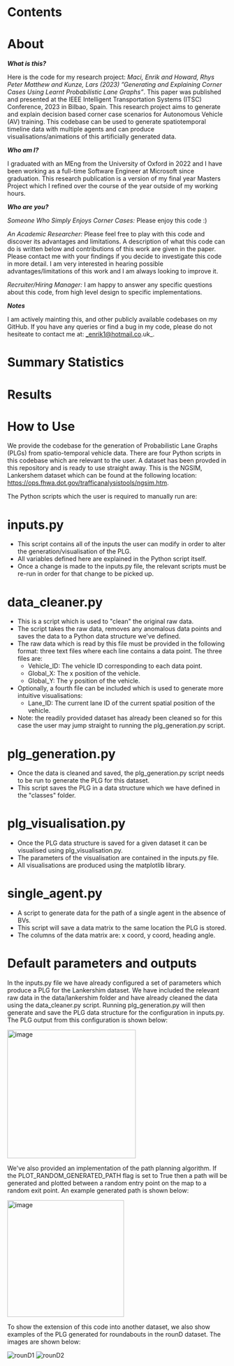 # Contents

# About

**_What is this?_**

Here is the code for my research project: _Maci, Enrik and Howard, Rhys Peter Matthew and Kunze, Lars (2023) ”Generating and Explaining Corner Cases Using Learnt Probabilistic Lane Graphs”_. This paper was published and presented at the IEEE Intelligent Transportation Systems (ITSC) Conference, 2023 in Bilbao, Spain. This research project aims to generate and explain decision based corner case scenarios for Autonomous Vehicle (AV) training. This codebase can be used to generate spatiotemporal timeline data with multiple agents and can produce visualisations/animations of this artificially generated data.

**_Who am I?_**

I graduated with an MEng from the University of Oxford in 2022 and I have been working as a full-time Software Engineer at Microsoft since graduation. This research publication is a version of my final year Masters Project which I refined over the course of the year outside of my working hours.

**_Who are you?_**

_Someone Who Simply Enjoys Corner Cases:_ Please enjoy this code :)

_An Academic Researcher:_ Please feel free to play with this code and discover its advantages and limitations. A description of what this code can do is written below and contributions of this work are given in the paper. Please contact me with your findings if you decide to investigate this code in more detail. I am very interested in hearing possible advantages/limitations of this work and I am always looking to improve it.

_Recruiter/Hiring Manager:_ I am happy to answer any specific questions about this code, from high level design to specific implementations.

**_Notes_**

I am actively mainting this, and other publicly available codebases on my GitHub. If you have any queries or find a bug in my code, please do not hesiteate to contact me at: _enrik1@hotmail.co.uk_.

# Summary Statistics

# Results

# How to Use

We provide the codebase for the generation of Probabilistic Lane Graphs (PLGs) from spatio-temporal vehicle data. There are four Python scripts in this codebase which are relevant to the user. A dataset has been provded in this repository and is ready to use straight away. This is the NGSIM, Lankershem dataset which can be found at the following location: https://ops.fhwa.dot.gov/trafficanalysistools/ngsim.htm.

The Python scripts which the user is required to manually run are:

# inputs.py
- This script contains all of the inputs the user can modify in order to alter the generation/visualisation of the PLG.
- All variables defined here are explained in the Python script itself.
- Once a change is made to the inputs.py file, the relevant scripts must be re-run in order for that change to be picked up.

# data_cleaner.py
- This is a script which is used to "clean" the original raw data.
- The script takes the raw data, removes any anomalous data points and saves the data to a Python data structure we've defined.
- The raw data which is read by this file must be provided in the following format: three text files where each line contains a data point. The three files are:
  - Vehicle_ID: The vehicle ID corresponding to each data point.
  - Global_X: The x position of the vehicle.
  - Global_Y: The y position of the vehicle.
- Optionally, a fourth file can be included which is used to generate more intuitive visualisations:
  - Lane_ID: The current lane ID of the current spatial position of the vehicle.
- Note: the readily provided dataset has already been cleaned so for this case the user may jump straight to running the plg_generation.py script.

# plg_generation.py
- Once the data is cleaned and saved, the plg_generation.py script needs to be run to generate the PLG for this dataset.
- This script saves the PLG in a data structure which we have defined in the "classes" folder.

# plg_visualisation.py
- Once the PLG data structure is saved for a given dataset it can be visualised using plg_visualisation.py.
- The parameters of the visualisation are contained in the inputs.py file.
- All visualisations are produced using the matplotlib library.

# single_agent.py
- A script to generate data for the path of a single agent in the absence of BVs.
- This script will save a data matrix to the same location the PLG is stored.
- The columns of the data matrix are: x coord, y coord, heading angle.

# Default parameters and outputs
In the inputs.py file we have already configured a set of parameters which produce a PLG for the Lankershim dataset. We have included the relevant raw data in the data/lankershim folder and have already cleaned the data using the data_cleaner.py script. Running plg_generation.py will then generate and save the PLG data structure for the configuration in inputs.py. The PLG output from this configuration is shown below:

<img width="294" alt="image" src="https://user-images.githubusercontent.com/102254720/236274646-6055f0c3-b591-49fe-bd8f-2c060660603a.png">

We've also provided an implementation of the path planning algorithm. If the PLOT_RANDOM_GENERATED_PATH flag is set to True then a path will be generated and plotted between a random entry point on the map to a random exit point. An example generated path is shown below:

<img width="267" alt="image" src="https://user-images.githubusercontent.com/102254720/236272942-bfa69f40-1e3a-4547-9523-f3cc1b498e05.png">

To show the extension of this code into another dataset, we also show examples of the PLG generated for roundabouts in the rounD dataset. The images are shown below:

![rounD1](https://github.com/enrikmaci4/plg-generation/assets/102254720/f71ece6e-11b6-4357-bdf2-49d7ee8a539c)
![rounD2](https://github.com/enrikmaci4/plg-generation/assets/102254720/1e42a615-2d40-48e0-954f-5e0311d176a2)




